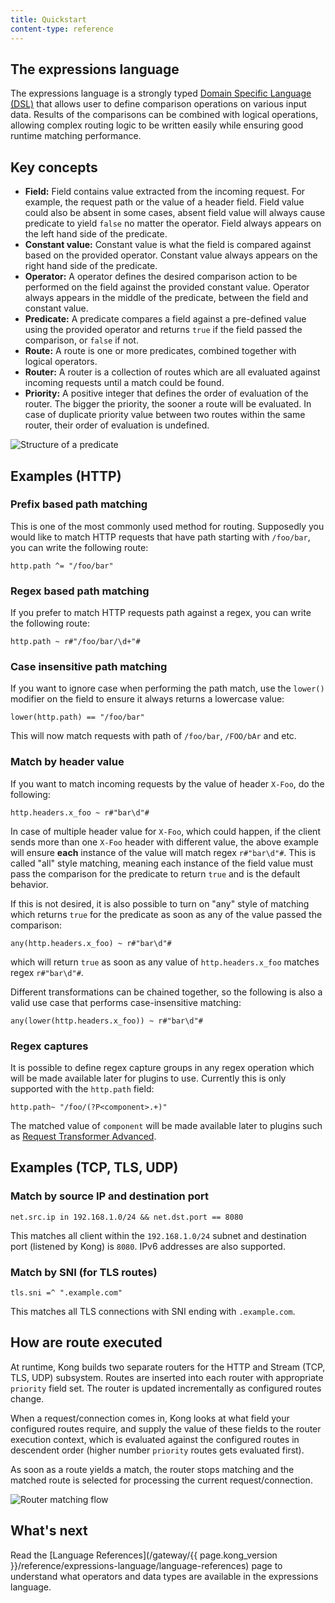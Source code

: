 ```yaml
---
title: Quickstart
content-type: reference
---
```


## The expressions language

The expressions language is a strongly typed [Domain Specific Language (DSL)](https://en.wikipedia.org/wiki/Domain-specific_language)
that allows user to define comparison operations on various input data.
Results of the comparisons can be combined with logical operations, allowing
complex routing logic to be written easily while ensuring good runtime
matching performance.

## Key concepts

* **Field:** Field contains value extracted from the incoming request. For example,
  the request path or the value of a header field. Field value could also be absent
  in some cases, absent field value will always cause predicate to yield `false`
  no matter the operator. Field always appears on the left hand side of the predicate.
* **Constant value:** Constant value is what the field is compared against based on the
  provided operator. Constant value always appears on the right hand side of the predicate.
* **Operator:** A operator defines the desired comparison action to be performed on the field
  against the provided constant value. Operator always appears in the middle of the predicate,
  between the field and constant value.
* **Predicate:** A predicate compares a field against a pre-defined value using the provided operator and
  returns `true` if the field passed the comparison, or `false` if not.
* **Route:** A route is one or more predicates, combined together with logical operators.
* **Router:** A router is a collection of routes which are all evaluated against incoming
  requests until a match could be found.
* **Priority:** A positive integer that defines the order of evaluation of the router.
  The bigger the priority, the sooner a route will be evaluated. In case of duplicate
  priority value between two routes within the same router, their order of evaluation is undefined.

![Structure of a predicate](/assets/images/products/gateway/reference/expressions-language/predicate.png)

## Examples (HTTP)
### Prefix based path matching

This is one of the most commonly used method for routing. Supposedly you would like
to match HTTP requests that have path starting with `/foo/bar`, you can write the following route:

```
http.path ^= "/foo/bar"
```

### Regex based path matching

If you prefer to match HTTP requests path against a regex, you can write the following route:

```
http.path ~ r#"/foo/bar/\d+"#
```

### Case insensitive path matching

If you want to ignore case when performing the path match, use the `lower()` modifier on the field
to ensure it always returns a lowercase value:

```
lower(http.path) == "/foo/bar"
```

This will now match requests with path of `/foo/bar`, `/FOO/bAr` and etc.

### Match by header value

If you want to match incoming requests by the value of header `X-Foo`, do the following:

```
http.headers.x_foo ~ r#"bar\d"#
```

In case of multiple header value for `X-Foo`, which could happen, if the client sends more than
one `X-Foo` header with different value, the above example will ensure **each** instance of the
value will match regex `r#"bar\d"#`. This is called "all" style matching, meaning each instance
of the field value must pass the comparison for the predicate to return `true` and is the
default behavior.

If this is not desired, it is also possible to turn on "any" style of matching which returns
`true` for the predicate as soon as any of the value passed the comparison:

```
any(http.headers.x_foo) ~ r#"bar\d"#
```

which will return `true` as soon as any value of `http.headers.x_foo` matches regex `r#"bar\d"#`.

Different transformations can be chained together, so the following is also a valid use case
that performs case-insensitive matching:

```
any(lower(http.headers.x_foo)) ~ r#"bar\d"#
```

### Regex captures

It is possible to define regex capture groups in any regex operation which will be made available
later for plugins to use. Currently this is only supported with the `http.path` field:

```
http.path~ "/foo/(?P<component>.+)"
```

The matched value of `component` will be made available later to plugins such as
[Request Transformer Advanced](/hub/kong-inc/request-transformer-advanced/how-to/templates/).

## Examples (TCP, TLS, UDP)

### Match by source IP and destination port

```
net.src.ip in 192.168.1.0/24 && net.dst.port == 8080
```

This matches all client within the `192.168.1.0/24` subnet and destination port (listened by Kong)
is `8080`. IPv6 addresses are also supported.

### Match by SNI (for TLS routes)

```
tls.sni =^ ".example.com"
```

This matches all TLS connections with SNI ending with `.example.com`.

## How are route executed

At runtime, Kong builds two separate routers for the HTTP and Stream (TCP, TLS, UDP) subsystem.
Routes are inserted into each router with appropriate `priority` field set. The router is
updated incrementally as configured routes change.

When a request/connection comes in, Kong looks at what field your configured routes require,
and supply the value of these fields to the router execution context, which is evaluated against
the configured routes in descendent order (higher number `priority` routes gets evaluated first).

As soon as a route yields a match, the router stops matching and the matched route is selected
for processing the current request/connection.

![Router matching flow](/assets/images/products/gateway/reference/expressions-language/router-matching-flow.png)

## What's next

Read the [Language References](/gateway/{{ page.kong_version }}/reference/expressions-language/language-references) page
to understand what operators and data types are available in the expressions language.
